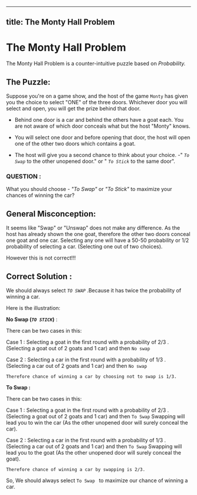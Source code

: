 
---
title: The Monty Hall Problem
---


# The Monty Hall Problem

The Monty Hall Problem is a counter-intuitive puzzle based on _Probability._ 

## The Puzzle:

Suppose you're on a game show, and the host of the game `Monty` has given you the choice to select "ONE" of the three doors. Whichever door you will select and open, you will get the prize behind that door.
 
 * Behind one door is a car and behind the others have a goat each. You are not aware of which door conceals what but the host "Monty" knows.
 
 * You will select one door and before opening that door, the host will open one of the other two doors which contains a goat.

* The host will give you a second chance to think about your choice. -" _` To Swap `_ to the other unopened door." or "  _`To Stick`_ to the same door".


### QUESTION :

What you should choose - _"To Swap"_ or  _"To Stick"_  to maximize your chances of winning the car?

 
## General Misconception:

It seems like "Swap" or "Unswap" does not make any difference. As the host has already shown the one goat, therefore the other two doors conceal one goat and one car. Selecting any one will have a 50-50 probability or 1/2 probability of selecting a car. (Selecting one out of two choices).

However this is not correct!!!

## Correct Solution :

We should always select _`TO SWAP`_ .Because it has twice the probability of winning a car.

Here is the illustration:

**No Swap (_`TO STICK`_)** :

There can be two cases in this:

Case 1 : Selecting a goat in the first round with a probability of 2/3 . (Selecting a goat out of 2 goats and 1 car) and then `No swap` 

Case 2 : Selecting a car in the first round with a probability of 1/3 . (Selecting a car out of 2 goats and 1 car) and then `No swap` 

```Therefore chance of winning a car by choosing not to swap is 1/3.```

**To Swap :**

There can be two cases in this:

Case 1 : Selecting a goat in the first round with a probability of 2/3 . (Selecting a goat out of 2 goats and 1 car) and then `To Swap`
Swapping will lead you to win the car (As the other unopened door will surely conceal the car).

Case 2 : Selecting a car in the first round with a probability of 1/3 . (Selecting a car out of 2 goats and 1 car) and then `To Swap` 
Swapping will lead you to the goat (As the other unopened door will surely conceal the goat).

```Therefore chance of winning a car by swapping is 2/3.```

So, We should always select `To Swap ` to maximize our chance of winning a car.

  


